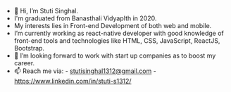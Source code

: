 - 👋 Hi, I’m Stuti Singhal.
- I'm graduated from Banasthali VidyapIth in 2020.
- My interests lies in Front-end Development of both web and mobile.
- I’m currently working as react-native developer with good knowledge of front-end tools and technologies like HTML, CSS, JavaScript, ReactJS, Bootstrap.
- 💞️ I’m looking forward to work with start up companies as to boost my career.
- 📫 Reach me via:
                -  stutisinghal1312@gmail.com
                -  https://www.linkedin.com/in/stuti-s1312/

<!---
stuti1312/stuti1312 is a ✨ special ✨ repository because its `README.md` (this file) appears on your GitHub profile.
You can click the Preview link to take a look at your changes.
--->
